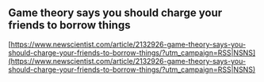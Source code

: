 ## Game theory says you should charge your friends to borrow things
  
  [https://www.newscientist.com/article/2132926-game-theory-says-you-should-charge-your-friends-to-borrow-things/?utm_campaign=RSS|NSNS](https://www.newscientist.com/article/2132926-game-theory-says-you-should-charge-your-friends-to-borrow-things/?utm_campaign=RSS|NSNS)